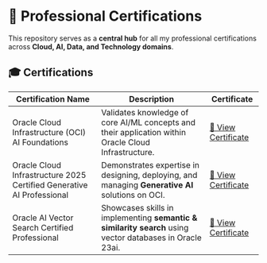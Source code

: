 # 📜 Professional Certifications

This repository serves as a **central hub** for all my professional certifications across **Cloud, AI, Data, and Technology domains**. 

## 🎓 Certifications

| Certification Name | Description | Certificate |
|--------------------|-------------|-------------|
| Oracle Cloud Infrastructure (OCI) AI Foundations | Validates knowledge of core AI/ML concepts and their application within Oracle Cloud Infrastructure. | [📂 View Certificate](./Oracle_AI_Foundations_Certification.pdf) |
| Oracle Cloud Infrastructure 2025 Certified Generative AI Professional | Demonstrates expertise in designing, deploying, and managing **Generative AI** solutions on OCI. | [📂 View Certificate](./Oracle_2025_Certified_Generative_AI_Professional.pdf) |
| Oracle AI Vector Search Certified Professional | Showcases skills in implementing **semantic & similarity search** using vector databases in Oracle 23ai. | [📂 View Certificate](./Oracle_AI_Vector_Search_Certified_Professional.pdf) |

